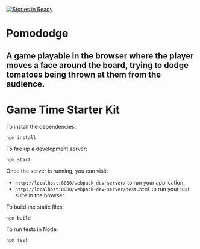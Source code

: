 [![Stories in Ready](https://badge.waffle.io/davemaurer/pomododge.png?label=ready&title=Ready)](https://waffle.io/davemaurer/pomododge)
# Pomododge

## A game playable in the browser where the player moves a face around the board, trying to dodge tomatoes being thrown at them from the audience.

# Game Time Starter Kit

To install the dependencies:

```
npm install
```

To fire up a development server:

```
npm start
```

Once the server is running, you can visit:

* `http://localhost:8080/webpack-dev-server/` to run your application.
* `http://localhost:8080/webpack-dev-server/test.html` to run your test suite in the browser.

To build the static files:

```js
npm build
```


To run tests in Node:

```js
npm test
```
